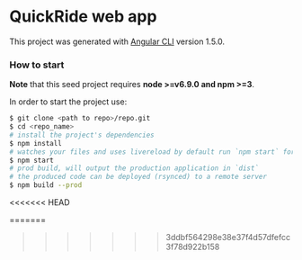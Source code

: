 # QuickRide web app


This project was generated with [Angular CLI](https://github.com/angular/angular-cli) version 1.5.0.

### How to start
**Note** that this seed project requires  **node >=v6.9.0 and npm >=3**.

In order to start the project use:
```bash
$ git clone <path to repo>/repo.git
$ cd <repo_name>
# install the project's dependencies
$ npm install
# watches your files and uses livereload by default run `npm start` for a dev server. Navigate to `http://localhost:4200/`. The app will automatically reload if you change any of the source files.
$ npm start
# prod build, will output the production application in `dist`
# the produced code can be deployed (rsynced) to a remote server
$ npm build --prod
```

<<<<<<< HEAD

=======
>>>>>>> 3ddbf564298e38e37f4d57dfefcc3f78d922b158
